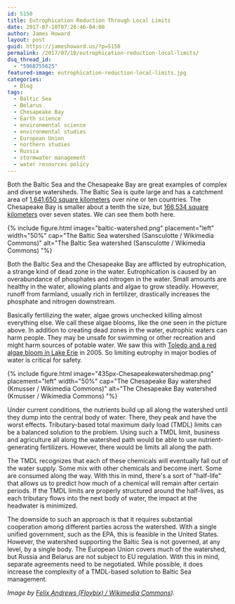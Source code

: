 ```yaml
---
id: 5150
title: Eutrophication Reduction Through Local Limits
date: 2017-07-10T07:26:46-04:00
author: James Howard
layout: post
guid: https://jameshoward.us/?p=5150
permalink: /2017/07/10/eutrophication-reduction-local-limits/
dsq_thread_id:
  - "5968755625"
featured-image: eutrophication-reduction-local-limits.jpg
categories:
  - Blog
tags:
  - Baltic Sea
  - Belarus
  - Chesapeake Bay
  - Earth science
  - environmental science
  - environmental studies
  - European Union
  - northern studies
  - Russia
  - stormwater management
  - water resources policy
---
```

Both the Baltic Sea and the Chesapeake Bay are great examples of
complex and diverse watersheds. The Baltic Sea is quite large and
has a catchment area of [1,641,650 square
kilometers](https://en.wikipedia.org/wiki/Baltic_Sea) over nine or
ten countries. The Chesapeake Bay is smaller about a tenth the size,
but [166,534 square
kilometers](https://en.wikipedia.org/wiki/Chesapeake_Bay) over seven
states. We can see them both here.

{% include figure.html image="baltic-watershed.png" placement="left" width="50%"
   cap="The Baltic Sea watershed (Sansculotte / Wikimedia Commons)"
   alt="The Baltic Sea watershed (Sansculotte / Wikimedia Commons) "%}

Both the Baltic Sea and the Chesapeake Bay are afflicted by
eutrophication, a strange kind of dead zone in the water. Eutrophication
is caused by an overabundance of phosphates and nitrogen in the
water. Small amounts are healthy in the water, allowing plants and
algae to grow steadily. However, runoff from farmland, usually rich
in fertilizer, drastically increases the phosphate and nitrogen
downstream.

Basically fertilizing the water, algae grows unchecked killing
almost everything else. We call these algae blooms, like the one
seen in the picture above. In addition to creating dead zones in
the water, eutrophic waters can harm people. They may be unsafe for
swimming or other recreation and might harm sources of potable
water. We saw this with [Toledo and a red algae bloom in Lake
Erie](http://www.motherjones.com/food/2015/08/giant-toxic-algae-bloom-haunts-toledo/)
in 2005. So limiting eutrophy in major bodies of water is critical
for safety.

{% include figure.html image="435px-Chesapeakewatershedmap.png" placement="left" width="50%"
   cap="The Chesapeake Bay watershed (Kmusser / Wikimedia Commons)"
   alt="The Chesapeake Bay watershed (Kmusser / Wikimedia Commons) "%} 
   
Under current conditions, the nutrients build up all along the
watershed until they dump into the central body of water. There,
they peak and have the worst effects. Tributary-based total maximum
daily load (TMDL) limits can be a balanced solution to the problem.
Using such a TMDL limit, business and agriculture all along the
watershed path would be able to use nutrient-generating fertilizers.
However, there would be limits all along the path.

The TMDL recognizes that each of these chemicals will eventually
fall out of the water supply. Some mix with other chemicals and
become inert. Some are consumed along the way. With this in mind,
there's a sort of "half-life" that allows us to predict how much
of a chemical will remain after certain periods. If the TMDL limits
are properly structured around the half-lives, as each tributary
flows into the next body of water, the impact at the headwater is
minimized.

The downside to such an approach is that it requires substantial
cooperation among different parties across the watershed. With a
single unified government, such as the EPA, this is feasible in the
United States. However, the watershed supporting the Baltic Sea is
not governed, at any level, by a single body. The European Union
covers much of the watershed, but Russia and Belarus are not subject
to EU regulation. With this in mind, separate agreements need to
be negotiated. While possible, it does increase the complexity of
a TMDL-based solution to Baltic Sea management.

_Image by [Felix Andrews (Floybix) / Wikimedia
Commons](https://commons.wikimedia.org/wiki/File:River_algae_Sichuan.jpg))._
